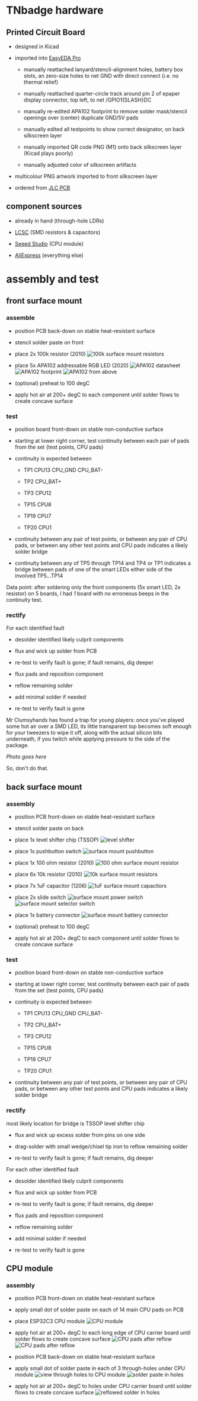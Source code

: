 # TNbadge hardware

## Printed Circuit Board

- designed in Kicad

- imported into [EasyEDA Pro](https://pro.easyeda.com)

   - manually reattached lanyard/stencil-alignment holes, battery box slots, an zero-size holes to net GND
 with direct connect (i.e. no thermal relief)

   - manually reattached quarter-circle track around pin 2 of epaper display connector, top left,
to net /GPIO1{SLASH}DC

   - manually re-edited APA102 footprint to remove solder mask/stencil openings over (center) duplicate GND/5V pads

   - manually edited all testpoints to show correct designator, on back silkscreen layer

   - manually imported QR code PNG (M1) onto back silkscreen layer (Kicad plays poorly)

   - manually adjusted color of silkscreen artifacts

- multicolour PNG artwork imported to front silkscreen layer

- ordered from [JLC PCB](https://jlcpcb.com)

## component sources

- already in hand (through-hole LDRs)

- [LCSC](https://lcsc.com) (SMD resistors & capacitors)

- [Seeed Studio](https://seeedstudio.com) (CPU module)

- [AliExpress](https://aliexpress.com) (everything else)


# assembly and test

## front surface mount

### assemble

- position PCB back-down on stable heat-resistant surface

- stencil solder paste on front

- place 2x 100k resistor (2010)
![100k surface mount resistors](i/00-100k.png)

- place 5x APA102 addressable RGB LED (2020)
![APA102 datasheet](i/01-APA102.png)
![APA102 footprint](i/02-APA102.png)
![APA102 from above](i/03-APA102.png)

- (optional) preheat to 100 degC

- apply hot air at 200+ degC to each component until solder flows to create concave surface

### test

- position board front-down on stable non-conductive surface

- starting at lower right corner, test continuity between each pair of pads from the set
{test points, CPU pads}

- continuity is expected between

   - TP1 CPU13 CPU\_GND CPU\_BAT-

   - TP2 CPU\_BAT+

   - TP3 CPU12

   - TP15 CPU8

   - TP19 CPU7

   - TP20 CPU1

- continuity between any pair of test points,
or between any pair of CPU pads,
or between any other test points and CPU pads
indicates a likely solder bridge

- continuity between any of TP5 through TP14 and TP4 or TP1
indicates a bridge between pads of one of the smart LEDs either side of the
involved TP5...TP14

Data point: after soldering only the front components (5x smart LED, 2x resistor) on 5 boards,
I had *1* board with no erroneous beeps in the continuity test.

### rectify

For each identified fault

- desolder identified likely culprit components

- flux and wick up solder from PCB

- re-test to verify fault is gone; if fault remains, dig deeper

- flux pads and reposition component

- reflow remaining solder

- add minimal solder if needed

- re-test to verify fault is gone

Mr Clumsyhands has found a trap for young players:
once you've played some hot air over a SMD LED,
its little transparent top becomes soft enough for your tweezers to wipe it off,
along with the actual silicon bits underneath, if you twitch while applying pressure to the side of the package.

*Photo goes here*

So, don't do that.

## back surface mount

### assembly

- position PCB front-down on stable heat-resistant surface

- stencil solder paste on back

- place 1x level shifter chip (TSSOP)
![level shifter](i/04-TXS0104.png)

- place 1x pushbutton switch
![surface mount pushbutton](i/05-pbsw.png)

- place 1x 100 ohm resistor (2010)
![100 ohm surface mount resistor](i/06-100R.png)

- place 6x 10k resistor (2010)
![10k surface mount resistors](i/07-10k.png)

- place 7x 1uF capacitor (1206)
![1uF surface mount capacitors](i/08-1uF.png)

- place 2x slide switch
![surface mount power switch](i/09-pow_sw.png)
![surface mount selector switch](i/10-sel_sw.png)

- place 1x battery connector
![surface mount battery connector](i/11-batcon.png)

- (optional) preheat to 100 degC

- apply hot air at 200+ degC to each component until solder flows to create concave surface

### test

- position board front-down on stable non-conductive surface

- starting at lower right corner, test continuity between each pair of pads from the set
{test points, CPU pads}

- continuity is expected between

   - TP1 CPU13 CPU\_GND CPU\_BAT-

   - TP2 CPU\_BAT+

   - TP3 CPU12

   - TP15 CPU8

   - TP19 CPU7

   - TP20 CPU1

- continuity between any pair of test points,
or between any pair of CPU pads,
or between any other test points and CPU pads
indicates a likely solder bridge

### rectify

most likely location for bridge is TSSOP level shifter chip

- flux and wick up excess solder from pins on one side

- drag-solder with small wedge/chisel tip iron to reflow remaining solder

- re-test to verify fault is gone; if fault remains, dig deeper

For each other identified fault

- desolder identified likely culprit components

- flux and wick up solder from PCB

- re-test to verify fault is gone; if fault remains, dig deeper

- flux pads and reposition component

- reflow remaining solder

- add minimal solder if needed

- re-test to verify fault is gone

## CPU module

### assembly

- position PCB front-down on stable heat-resistant surface

- apply small dot of solder paste on each of 14 main CPU pads on PCB

- place ESP32C3 CPU module
![CPU module](i/12-CPU.jpg)

- apply hot air at 200+ degC to each long edge of CPU carrier board
until solder flows to create concave surface
![CPU pads after reflow](i/13-CPUreflow.png)
![CPU pads after reflow](i/14-CPUreflow.png)

- position PCB back-down on stable heat-resistant surface

- apply small dot of solder paste in each of 3 through-holes under CPU module
![view through holes to CPU module](i/15-underCPU.png)
![solder paste in holes](i/16-underCPUpaste.png)

- apply hot air at 200+ degC to holes under CPU carrier board
until solder flows to create concave surface
![reflowed solder in holes](i/17-underCPUreflow.png)



